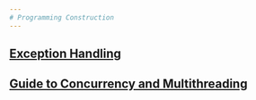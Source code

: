 ```yaml
---
# Programming Construction
---
```


## [Exception Handling](https://github.com/NirmalKBandara/programming-construction/blob/main/exceotionhandling.md)
## [Guide to Concurrency and Multithreading](https://github.com/NirmalKBandara/programming-construction/blob/main/multithreading.md)
